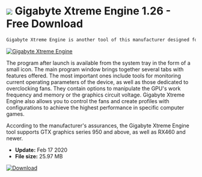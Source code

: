 # ![](https://cdn.softexe.net/static/icon/b/gigabyte-xtreme-engine-10151.png) Gigabyte Xtreme Engine 1.26 - Free Download

```sh
Gigabyte Xtreme Engine is another tool of this manufacturer designed for monitoring and overclocking GPU directed this time to the owners of powerful graphics chips NVIDIA GeForce GTX and ATI / AMD RX. It works well with Gigabyte GPUs as well as other manufacturers.
```
[![Gigabyte Xtreme Engine](https://gallery.dpcdn.pl/imgc/Tools/82881/g_-_420x350_1.5_-_xb5500db5-ded3-472c-98d4-bc321e8bd6bd.png)](https://softexe.net/win/system/diagnostics-tests/gigabyte-xtreme-engine:pRpep.html)

The program after launch is available from the system tray in the form of a small icon. The main program window brings together several tabs with features offered. The most important ones include tools for monitoring current operating parameters of the device, as well as those dedicated to overclocking fans. They contain options to manipulate the GPU's work frequency and memory or the graphics circuit voltage. Gigabyte Xtreme Engine also allows you to control the fans and create profiles with configurations to achieve the highest performance in specific computer games.
 
 According to the manufacturer's assurances, the Gigabyte Xtreme Engine tool supports GTX graphics series 950 and above, as well as RX460 and newer.


- **Update:** Feb 17 2020
- **File size:** 25.97 MB

[![Download](https://cdn.softexe.net/static/img/download.png)](https://softexe.net/win/system/diagnostics-tests/gigabyte-xtreme-engine:pRpep.html)

